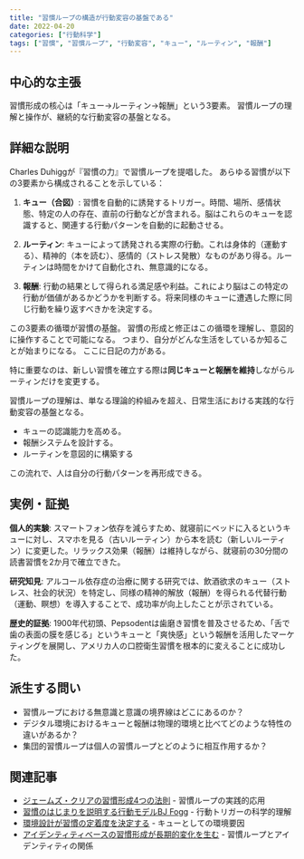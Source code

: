 ```yaml
---
title: "習慣ループの構造が行動変容の基盤である"
date: 2022-04-20
categories: ["行動科学"]
tags: ["習慣", "習慣ループ", "行動変容", "キュー", "ルーティン", "報酬"]
---
```


## 中心的な主張

習慣形成の核心は「キュー→ルーティン→報酬」という3要素。
習慣ループの理解と操作が、継続的な行動変容の基盤となる。

## 詳細な説明

Charles Duhiggが『習慣の力』で習慣ループを提唱した。
あらゆる習慣が以下の3要素から構成されることを示している：

1. **キュー（合図）**: 習慣を自動的に誘発するトリガー。時間、場所、感情状態、特定の人の存在、直前の行動などが含まれる。脳はこれらのキューを認識すると、関連する行動パターンを自動的に起動させる。

2. **ルーティン**: キューによって誘発される実際の行動。これは身体的（運動する）、精神的（本を読む）、感情的（ストレス発散）なものがあり得る。ルーティンは時間をかけて自動化され、無意識的になる。

3. **報酬**: 行動の結果として得られる満足感や利益。これにより脳はこの特定の行動が価値があるかどうかを判断する。将来同様のキューに遭遇した際に同じ行動を繰り返すべきかを決定する。

この3要素の循環が習慣の基盤。
習慣の形成と修正はこの循環を理解し、意図的に操作することで可能になる。
つまり、自分がどんな生活をしているか知ることが始まりになる。
ここに日記の力がある。

特に重要なのは、新しい習慣を確立する際は**同じキューと報酬を維持**しながらルーティンだけを変更する。

習慣ループの理解は、単なる理論的枠組みを超え、日常生活における実践的な行動変容の基盤となる。
- キューの認識能力を高める。
- 報酬システムを設計する。
- ルーティンを意図的に構築する

この流れで、人は自分の行動パターンを再形成できる。

## 実例・証拠

**個人的実験**: スマートフォン依存を減らすため、就寝前にベッドに入るというキューに対し、スマホを見る（古いルーティン）から本を読む（新しいルーティン）に変更した。リラックス効果（報酬）は維持しながら、就寝前の30分間の読書習慣を2か月で確立できた。

**研究知見**: アルコール依存症の治療に関する研究では、飲酒欲求のキュー（ストレス、社会的状況）を特定し、同様の精神的解放（報酬）を得られる代替行動（運動、瞑想）を導入することで、成功率が向上したことが示されている。

**歴史的証拠**: 1900年代初頭、Pepsodentは歯磨き習慣を普及させるため、「舌で歯の表面の膜を感じる」というキューと「爽快感」という報酬を活用したマーケティングを展開し、アメリカ人の口腔衛生習慣を根本的に変えることに成功した。

## 派生する問い

- 習慣ループにおける無意識と意識の境界線はどこにあるのか？
- デジタル環境におけるキューと報酬は物理的環境と比べてどのような特性の違いがあるか？
- 集団的習慣ループは個人の習慣ループとどのように相互作用するか？

## 関連記事

- [ジェームズ・クリアの習慣形成4つの法則](/blog/2023-09-08-james-clear-4-laws/) - 習慣ループの実践的応用
- [習慣のはじまりを説明する行動モデルBJ Fogg](/blog/2023-11-22-bj-fogg-behavior-model/) - 行動トリガーの科学的理解
- [環境設計が習慣の定着度を決定する](/blog/2022-06-10-environment-design-habits/) - キューとしての環境要因
- [アイデンティティベースの習慣形成が長期的変化を生む](/blog/2022-10-12-identity-based-habits/) - 習慣ループとアイデンティティの関係